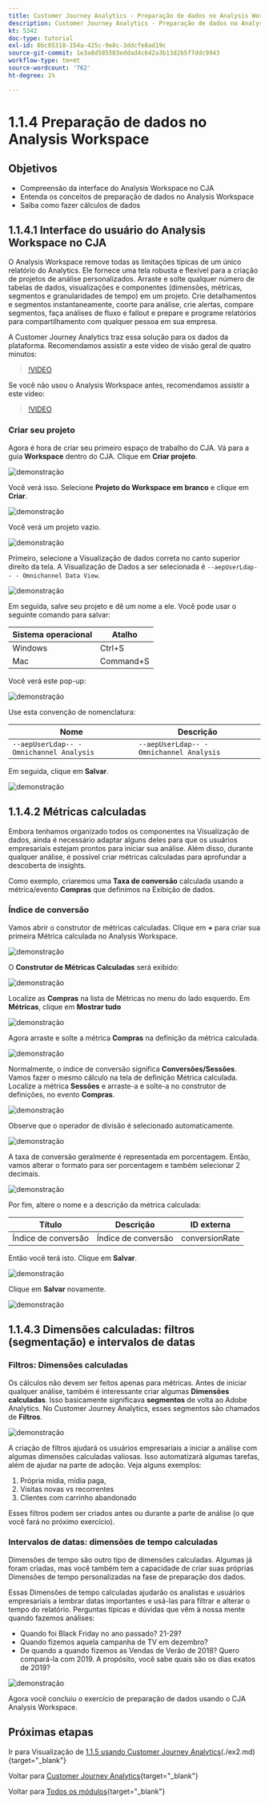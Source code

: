 ```yaml
---
title: Customer Journey Analytics - Preparação de dados no Analysis Workspace
description: Customer Journey Analytics - Preparação de dados no Analysis Workspace
kt: 5342
doc-type: tutorial
exl-id: 0bc05318-154a-425c-9e8c-3ddcfe8ad19c
source-git-commit: 1e3a8d585503eddad4c642a3b13d2b5f7ddc9943
workflow-type: tm+mt
source-wordcount: '762'
ht-degree: 1%

---
```


# 1.1.4 Preparação de dados no Analysis Workspace

## Objetivos

- Compreensão da interface do Analysis Workspace no CJA
- Entenda os conceitos de preparação de dados no Analysis Workspace
- Saiba como fazer cálculos de dados

## 1.1.4.1 Interface do usuário do Analysis Workspace no CJA

O Analysis Workspace remove todas as limitações típicas de um único relatório do Analytics. Ele fornece uma tela robusta e flexível para a criação de projetos de análise personalizados. Arraste e solte qualquer número de tabelas de dados, visualizações e componentes (dimensões, métricas, segmentos e granularidades de tempo) em um projeto. Crie detalhamentos e segmentos instantaneamente, coorte para análise, crie alertas, compare segmentos, faça análises de fluxo e fallout e prepare e programe relatórios para compartilhamento com qualquer pessoa em sua empresa.

A Customer Journey Analytics traz essa solução para os dados da plataforma. Recomendamos assistir a este vídeo de visão geral de quatro minutos:

>[!VIDEO](https://video.tv.adobe.com/v/35109?quality=12&learn=on)

Se você não usou o Analysis Workspace antes, recomendamos assistir a este vídeo:

>[!VIDEO](https://video.tv.adobe.com/v/35802?quality=12&learn=on&captions=por_br)

### Criar seu projeto

Agora é hora de criar seu primeiro espaço de trabalho do CJA. Vá para a guia **Workspace** dentro do CJA.
Clique em **Criar projeto**.

![demonstração](./images/prmenu.png)

Você verá isso. Selecione **Projeto do Workspace em branco** e clique em **Criar**.

![demonstração](./images/prmenu1.png)

Você verá um projeto vazio.

![demonstração](./images/premptyprojects.png)

Primeiro, selecione a Visualização de dados correta no canto superior direito da tela. A Visualização de Dados a ser selecionada é `--aepUserLdap-- - Omnichannel Data View`.

![demonstração](./images/prdv.png)

Em seguida, salve seu projeto e dê um nome a ele. Você pode usar o seguinte comando para salvar:

| Sistema operacional | Atalho |
| ----------------- |-------------| 
| Windows | Ctrl+S |
| Mac | Command+S |

Você verá este pop-up:

![demonstração](./images/prsave.png)

Use esta convenção de nomenclatura:

| Nome | Descrição |
| ----------------- |-------------| 
| `--aepUserLdap-- - Omnichannel Analysis` | `--aepUserLdap-- - Omnichannel Analysis` |

Em seguida, clique em **Salvar**.

![demonstração](./images/prsave2.png)

## 1.1.4.2 Métricas calculadas

Embora tenhamos organizado todos os componentes na Visualização de dados, ainda é necessário adaptar alguns deles para que os usuários empresariais estejam prontos para iniciar sua análise. Além disso, durante qualquer análise, é possível criar métricas calculadas para aprofundar a descoberta de insights.

Como exemplo, criaremos uma **Taxa de conversão** calculada usando a métrica/evento **Compras** que definimos na Exibição de dados.

### Índice de conversão

Vamos abrir o construtor de métricas calculadas. Clique em **+** para criar sua primeira Métrica calculada no Analysis Workspace.

![demonstração](./images/pradd.png)

O **Construtor de Métricas Calculadas** será exibido:

![demonstração](./images/prbuilder.png)

Localize as **Compras** na lista de Métricas no menu do lado esquerdo. Em **Métricas**, clique em **Mostrar tudo**

![demonstração](./images/calcbuildercr1.png)

Agora arraste e solte a métrica **Compras** na definição da métrica calculada.

![demonstração](./images/calcbuildercr2.png)

Normalmente, o índice de conversão significa **Conversões/Sessões**. Vamos fazer o mesmo cálculo na tela de definição Métrica calculada. Localize a métrica **Sessões** e arraste-a e solte-a no construtor de definições, no evento **Compras**.

![demonstração](./images/calcbuildercr3.png)

Observe que o operador de divisão é selecionado automaticamente.

![demonstração](./images/calcbuildercr4.png)

A taxa de conversão geralmente é representada em porcentagem. Então, vamos alterar o formato para ser porcentagem e também selecionar 2 decimais.

![demonstração](./images/calcbuildercr5.png)

Por fim, altere o nome e a descrição da métrica calculada:

| Título | Descrição | ID externa |
| ----------------- |-------------| -------------| 
| Índice de conversão | Índice de conversão | conversionRate |

Então você terá isto. Clique em **Salvar**.

![demonstração](./images/calcbuildercr6.png)

Clique em **Salvar** novamente.

![demonstração](./images/calcbuildercr6a.png)

## 1.1.4.3 Dimensões calculadas: filtros (segmentação) e intervalos de datas

### Filtros: Dimensões calculadas

Os cálculos não devem ser feitos apenas para métricas. Antes de iniciar qualquer análise, também é interessante criar algumas **Dimensões calculadas**. Isso basicamente significava **segmentos** de volta ao Adobe Analytics. No Customer Journey Analytics, esses segmentos são chamados de **Filtros**.

![demonstração](./images/prfilters.png)

A criação de filtros ajudará os usuários empresariais a iniciar a análise com algumas dimensões calculadas valiosas. Isso automatizará algumas tarefas, além de ajudar na parte de adoção. Veja alguns exemplos:

1. Própria mídia, mídia paga,
2. Visitas novas vs recorrentes
3. Clientes com carrinho abandonado

Esses filtros podem ser criados antes ou durante a parte de análise (o que você fará no próximo exercício).

### Intervalos de datas: dimensões de tempo calculadas

Dimensões de tempo são outro tipo de dimensões calculadas. Algumas já foram criadas, mas você também tem a capacidade de criar suas próprias Dimensões de tempo personalizadas na fase de preparação dos dados.

Essas Dimensões de tempo calculadas ajudarão os analistas e usuários empresariais a lembrar datas importantes e usá-las para filtrar e alterar o tempo do relatório. Perguntas típicas e dúvidas que vêm à nossa mente quando fazemos análises:

- Quando foi Black Friday no ano passado? 21-29?
- Quando fizemos aquela campanha de TV em dezembro?
- De quando a quando fizemos as Vendas de Verão de 2018? Quero compará-la com 2019. A propósito, você sabe quais são os dias exatos de 2019?

![demonstração](./images/timedimensions.png)

Agora você concluiu o exercício de preparação de dados usando o CJA Analysis Workspace.

## Próximas etapas

Ir para Visualização de [1.1.5 usando Customer Journey Analytics](./ex5.md)(./ex2.md){target="_blank"}

Voltar para [Customer Journey Analytics](./customer-journey-analytics-build-a-dashboard.md){target="_blank"}

Voltar para [Todos os módulos](./../../../../overview.md){target="_blank"}
